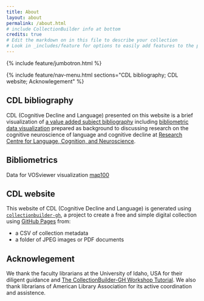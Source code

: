 ```yaml
---
title: About
layout: about
permalink: /about.html
# include CollectionBuilder info at bottom
credits: true
# Edit the markdown on in this file to describe your collection
# Look in _includes/feature for options to easily add features to the page
---
```


{% include feature/jumbotron.html %}

{% include feature/nav-menu.html sections="CDL bibliography; CDL website; Acknowlegement" %}

## CDL bibliography
CDL (Cognitive Decline and Language) presented on this website is a brief visualization of [a value added subject bibliography](https://www.polyu.edu.hk/cbs/rclcn/cognitive-decline-and-language-cdl/synopsis/) including [bibliometric data visualization](https://github.com/archivesw/cogfigcollection/blob/main/docs/map100.txt) prepared as background to discussing research on the cognitive neuroscience of language and cognitive decline at [Research Centre for Language, Cognition, and Neuroscience](https://www.polyu.edu.hk/cbs/rclcn/about-centre/our-mission/). 

## Bibliometrics
Data for VOSviewer visualization 
[map100](https://github.com/archivesw/cogfigcollection/blob/main/docs/map100.txt)

## CDL website
This website of CDL (Cognitive Decline and Language) is generated using [`collectionbuilder-gh`](https://collectionbuilding.github.io/gh/), a project to create a free and simple digital collection using [GitHub Pages](https://pages.github.com/) from: 

- a CSV of collection metadata
- a folder of JPEG images or PDF documents

## Acknowlegement
We thank the faculty librarians at the University of Idaho, USA for their diligent guidance and [The CollectionBuilder-GH Workshop Tutorial](https://collectionbuilder.github.io/workshop/gh/). We also thank librarians of American Library Association for its active coordination and assistence. 

